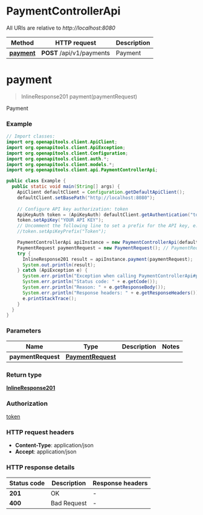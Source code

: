 # PaymentControllerApi

All URIs are relative to *http://localhost:8080*

Method | HTTP request | Description
------------- | ------------- | -------------
[**payment**](PaymentControllerApi.md#payment) | **POST** /api/v1/payments | Payment


<a name="payment"></a>
# **payment**
> InlineResponse201 payment(paymentRequest)

Payment

### Example
```java
// Import classes:
import org.openapitools.client.ApiClient;
import org.openapitools.client.ApiException;
import org.openapitools.client.Configuration;
import org.openapitools.client.auth.*;
import org.openapitools.client.models.*;
import org.openapitools.client.api.PaymentControllerApi;

public class Example {
  public static void main(String[] args) {
    ApiClient defaultClient = Configuration.getDefaultApiClient();
    defaultClient.setBasePath("http://localhost:8080");
    
    // Configure API key authorization: token
    ApiKeyAuth token = (ApiKeyAuth) defaultClient.getAuthentication("token");
    token.setApiKey("YOUR API KEY");
    // Uncomment the following line to set a prefix for the API key, e.g. "Token" (defaults to null)
    //token.setApiKeyPrefix("Token");

    PaymentControllerApi apiInstance = new PaymentControllerApi(defaultClient);
    PaymentRequest paymentRequest = new PaymentRequest(); // PaymentRequest | 
    try {
      InlineResponse201 result = apiInstance.payment(paymentRequest);
      System.out.println(result);
    } catch (ApiException e) {
      System.err.println("Exception when calling PaymentControllerApi#payment");
      System.err.println("Status code: " + e.getCode());
      System.err.println("Reason: " + e.getResponseBody());
      System.err.println("Response headers: " + e.getResponseHeaders());
      e.printStackTrace();
    }
  }
}
```

### Parameters

Name | Type | Description  | Notes
------------- | ------------- | ------------- | -------------
 **paymentRequest** | [**PaymentRequest**](PaymentRequest.md)|  |

### Return type

[**InlineResponse201**](InlineResponse201.md)

### Authorization

[token](../README.md#token)

### HTTP request headers

 - **Content-Type**: application/json
 - **Accept**: application/json

### HTTP response details
| Status code | Description | Response headers |
|-------------|-------------|------------------|
**201** | OK |  -  |
**400** | Bad Request |  -  |

